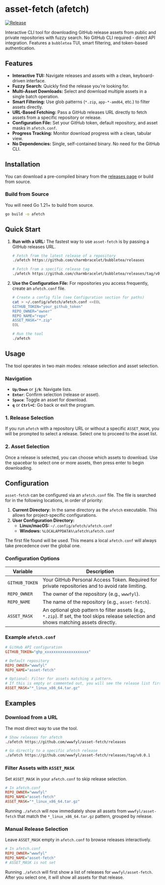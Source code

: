 # asset-fetch (afetch)

[![Release](https://img.shields.io/github/v/release/wwwfyl/asset-fetch?style=flat-square)](https://github.com/wwwfyl/asset-fetch/releases)

Interactive CLI tool for downloading GitHub release assets from public and private repositories with fuzzy search. No GitHub CLI required - direct API integration. Features a `bubbletea` TUI, smart filtering, and token-based authentication.

## Features

-   **Interactive TUI:** Navigate releases and assets with a clean, keyboard-driven interface.
-   **Fuzzy Search:** Quickly find the release you're looking for.
-   **Multi-Asset Downloads:** Select and download multiple assets in a single batch operation.
-   **Smart Filtering:** Use glob patterns (`*.zip`, `app-*-amd64`, etc.) to filter assets directly.
-   **URL-Based Fetching:** Pass a GitHub releases URL directly to fetch assets from a specific repository or release.
-   **Configuration File:** Set your GitHub token, default repository, and asset masks in `afetch.conf`.
-   **Progress Tracking:** Monitor download progress with a clean, tabular view.
-   **No Dependencies:** Single, self-contained binary. No need for the GitHub CLI.

## Installation

You can download a pre-compiled binary from the [releases page](https://github.com/wwwfyl/asset-fetch/releases) or build from source.

### Build from Source

You will need Go 1.21+ to build from source.

```bash
go build -o afetch
```

## Quick Start

1.  **Run with a URL:** The fastest way to use `asset-fetch` is by passing a GitHub releases URL.

    ```bash
    # Fetch from the latest release of a repository
    ./afetch https://github.com/charmbracelet/bubbletea/releases

    # Fetch from a specific release tag
    ./afetch https://github.com/charmbracelet/bubbletea/releases/tag/v0.25.0
    ```

2.  **Use the Configuration File:** For repositories you access frequently, create an `afetch.conf` file.

    ```bash
    # Create a config file (see Configuration section for paths)
    cat > ~/.config/afetch/afetch.conf <<EOL
    GITHUB_TOKEN="your_github_token"
    REPO_OWNER="owner"
    REPO_NAME="repo"
    ASSET_MASK="*.zip"
    EOL

    # Run the tool
    ./afetch
    ```

## Usage

The tool operates in two main modes: release selection and asset selection.

### Navigation

-   **`Up/Down`** or **`j/k`**: Navigate lists.
-   **`Enter`**: Confirm selection (release or asset).
-   **`Space`**: Toggle an asset for download.
-   **`q`** or **`Ctrl+C`**: Go back or exit the program.

### 1. Release Selection

If you run `afetch` with a repository URL or without a specific `ASSET_MASK`, you will be prompted to select a release. Select one to proceed to the asset list.

### 2. Asset Selection

Once a release is selected, you can choose which assets to download. Use the spacebar to select one or more assets, then press enter to begin downloading.

## Configuration

`asset-fetch` can be configured via an `afetch.conf` file. The file is searched for in the following locations, in order of priority:

1.  **Current Directory:** In the same directory as the `afetch` executable. This allows for project-specific configurations.
2.  **User Configuration Directory:**
    -   **Linux/macOS:** `~/.config/afetch/afetch.conf`
    -   **Windows:** `%LOCALAPPDATA%\afetch\afetch.conf`

The first file found will be used. This means a local `afetch.conf` will always take precedence over the global one.

### Configuration Options

| Variable       | Description                                                                                                                             |
|----------------|-----------------------------------------------------------------------------------------------------------------------------------------|
| `GITHUB_TOKEN` | Your GitHub Personal Access Token. Required for private repositories and to avoid rate limiting.                                        |
| `REPO_OWNER`   | The owner of the repository (e.g., `wwwfyl`).                                                                                           |
| `REPO_NAME`    | The name of the repository (e.g., `asset-fetch`).                                                                                       |
| `ASSET_MASK`   | An optional glob pattern to filter assets (e.g., `*.zip`). If set, the tool skips release selection and shows matching assets directly. |

### Example `afetch.conf`

```ini
# GitHub API configuration
GITHUB_TOKEN="ghp_xxxxxxxxxxxxxxxxxxxx"

# Default repository
REPO_OWNER="wwwfyl"
REPO_NAME="asset-fetch"

# Optional: Filter for assets matching a pattern.
# If this is empty or commented out, you will see the release list first.
ASSET_MASK="*_linux_x86_64.tar.gz"

```

## Examples

### Download from a URL

The most direct way to use the tool.

```bash
# Show releases for afetch
./afetch https://github.com/wwwfyl/asset-fetch/releases

# Go directly to a specific afetch release
./afetch https://github.com/wwwfyl/asset-fetch/releases/tag/v0.0.1
```

### Filter Assets with `ASSET_MASK`

Set `ASSET_MASK` in your `afetch.conf` to skip release selection.

```ini
# In afetch.conf
REPO_OWNER="wwwfyl"
REPO_NAME="asset-fetch"
ASSET_MASK="*_linux_x86_64.tar.gz"
```

Running `./afetch` will now immediately show all assets from `wwwfyl/asset-fetch` that match the `*_linux_x86_64.tar.gz` pattern, grouped by release.

### Manual Release Selection

Leave `ASSET_MASK` empty in `afetch.conf` to browse releases interactively.

```ini
# In afetch.conf
REPO_OWNER="wwwfyl"
REPO_NAME="asset-fetch"
# ASSET_MASK is not set
```

Running `./afetch` will first show a list of releases for `wwwfyl/asset-fetch`. After you select one, it will show all assets for that release.
